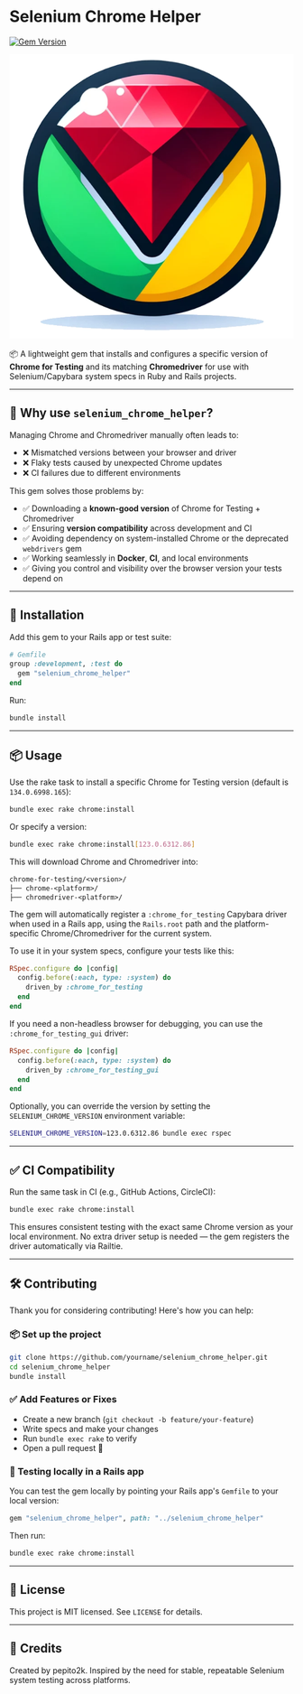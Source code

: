 # Selenium Chrome Helper
[![Gem Version](https://badge.fury.io/rb/selenium_chrome_helper.svg)](https://badge.fury.io/rb/selenium_chrome_helper)

![Logo](logo.png)

📦 A lightweight gem that installs and configures a specific version of **Chrome for Testing** and its matching **Chromedriver** for use with Selenium/Capybara system specs in Ruby and Rails projects.

---

## 🚀 Why use `selenium_chrome_helper`?

Managing Chrome and Chromedriver manually often leads to:

- ❌ Mismatched versions between your browser and driver
- ❌ Flaky tests caused by unexpected Chrome updates
- ❌ CI failures due to different environments

This gem solves those problems by:

- ✅ Downloading a **known-good version** of Chrome for Testing + Chromedriver
- ✅ Ensuring **version compatibility** across development and CI
- ✅ Avoiding dependency on system-installed Chrome or the deprecated `webdrivers` gem
- ✅ Working seamlessly in **Docker**, **CI**, and local environments
- ✅ Giving you control and visibility over the browser version your tests depend on

---

## 🔧 Installation

Add this gem to your Rails app or test suite:

```ruby
# Gemfile
group :development, :test do
  gem "selenium_chrome_helper"
end
```

Run:

```bash
bundle install
```

---

## 📦 Usage

Use the rake task to install a specific Chrome for Testing version (default is `134.0.6998.165`):

```bash
bundle exec rake chrome:install
```

Or specify a version:

```bash
bundle exec rake chrome:install[123.0.6312.86]
```

This will download Chrome and Chromedriver into:

```
chrome-for-testing/<version>/
├── chrome-<platform>/
├── chromedriver-<platform>/
```

The gem will automatically register a `:chrome_for_testing` Capybara driver when used in a Rails app, using the `Rails.root` path and the platform-specific Chrome/Chromedriver for the current system.

To use it in your system specs, configure your tests like this:

```ruby
RSpec.configure do |config|
  config.before(:each, type: :system) do
    driven_by :chrome_for_testing
  end
end
```

If you need a non-headless browser for debugging, you can use the `:chrome_for_testing_gui` driver:

```ruby
RSpec.configure do |config|
  config.before(:each, type: :system) do
    driven_by :chrome_for_testing_gui
  end
end
```

Optionally, you can override the version by setting the `SELENIUM_CHROME_VERSION` environment variable:

```bash
SELENIUM_CHROME_VERSION=123.0.6312.86 bundle exec rspec
```

---

## ✅ CI Compatibility

Run the same task in CI (e.g., GitHub Actions, CircleCI):

```bash
bundle exec rake chrome:install
```

This ensures consistent testing with the exact same Chrome version as your local environment. No extra driver setup is needed — the gem registers the driver automatically via Railtie.

---

## 🛠 Contributing

Thank you for considering contributing! Here's how you can help:

### 📦 Set up the project

```bash
git clone https://github.com/yourname/selenium_chrome_helper.git
cd selenium_chrome_helper
bundle install
```

### ✅ Add Features or Fixes

- Create a new branch (`git checkout -b feature/your-feature`)
- Write specs and make your changes
- Run `bundle exec rake` to verify
- Open a pull request 🙌

### 🧪 Testing locally in a Rails app

You can test the gem locally by pointing your Rails app's `Gemfile` to your local version:

```ruby
gem "selenium_chrome_helper", path: "../selenium_chrome_helper"
```

Then run:

```bash
bundle exec rake chrome:install
```

---

## 📄 License

This project is MIT licensed. See `LICENSE` for details.

---

## 🙌 Credits

Created by pepito2k. Inspired by the need for stable, repeatable Selenium system testing across platforms.
